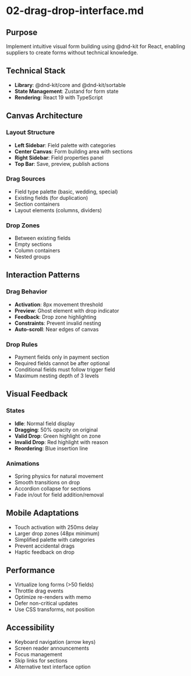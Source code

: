 # 02-drag-drop-interface.md

## Purpose

Implement intuitive visual form building using @dnd-kit for React, enabling suppliers to create forms without technical knowledge.

## Technical Stack

- **Library**: @dnd-kit/core and @dnd-kit/sortable
- **State Management**: Zustand for form state
- **Rendering**: React 19 with TypeScript

## Canvas Architecture

### Layout Structure

- **Left Sidebar**: Field palette with categories
- **Center Canvas**: Form building area with sections
- **Right Sidebar**: Field properties panel
- **Top Bar**: Save, preview, publish actions

### Drag Sources

- Field type palette (basic, wedding, special)
- Existing fields (for duplication)
- Section containers
- Layout elements (columns, dividers)

### Drop Zones

- Between existing fields
- Empty sections
- Column containers
- Nested groups

## Interaction Patterns

### Drag Behavior

- **Activation**: 8px movement threshold
- **Preview**: Ghost element with drop indicator
- **Feedback**: Drop zone highlighting
- **Constraints**: Prevent invalid nesting
- **Auto-scroll**: Near edges of canvas

### Drop Rules

- Payment fields only in payment section
- Required fields cannot be after optional
- Conditional fields must follow trigger field
- Maximum nesting depth of 3 levels

## Visual Feedback

### States

- **Idle**: Normal field display
- **Dragging**: 50% opacity on original
- **Valid Drop**: Green highlight on zone
- **Invalid Drop**: Red highlight with reason
- **Reordering**: Blue insertion line

### Animations

- Spring physics for natural movement
- Smooth transitions on drop
- Accordion collapse for sections
- Fade in/out for field addition/removal

## Mobile Adaptations

- Touch activation with 250ms delay
- Larger drop zones (48px minimum)
- Simplified palette with categories
- Prevent accidental drags
- Haptic feedback on drop

## Performance

- Virtualize long forms (>50 fields)
- Throttle drag events
- Optimize re-renders with memo
- Defer non-critical updates
- Use CSS transforms, not position

## Accessibility

- Keyboard navigation (arrow keys)
- Screen reader announcements
- Focus management
- Skip links for sections
- Alternative text interface option